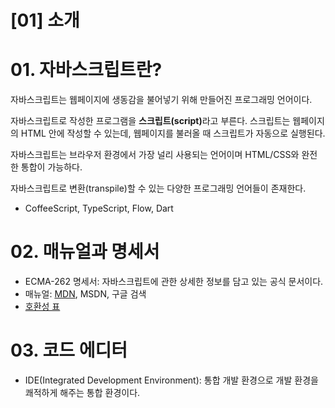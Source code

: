 # [01] 소개
# 01. 자바스크립트란?
자바스크립트는 웹페이지에 생동감을 불어넣기 위해 만들어진 프로그래밍 언어이다.

자바스크립트로 작성한 프로그램을 <strong>스크립트(script)</strong>라고 부른다. 스크립트는 웹페이지의 HTML 안에 작성할 수 있는데, 웹페이지를 불러올 때 스크립트가 자동으로 실행된다.

자바스크립트는 브라우저 환경에서 가장 널리 사용되는 언어이며 HTML/CSS와 완전한 통합이 가능하다.

자바스크립트로 변환(transpile)할 수 있는 다양한 프로그래밍 언어들이 존재한다.
  - CoffeeScript, TypeScript, Flow, Dart

# 02. 매뉴얼과 명세서
- ECMA-262 명세서: 자바스크립트에 관한 상세한 정보를 담고 있는 공식 문서이다.
- 매뉴얼: [MDN](https://developer.mozilla.org/ko/), MSDN, 구글 검색
- [호환성 표](https://caniuse.com/)

# 03. 코드 에디터
- IDE(Integrated Development Environment): 통합 개발 환경으로 개발 환경을 쾌적하게 해주는 통합 환경이다.
